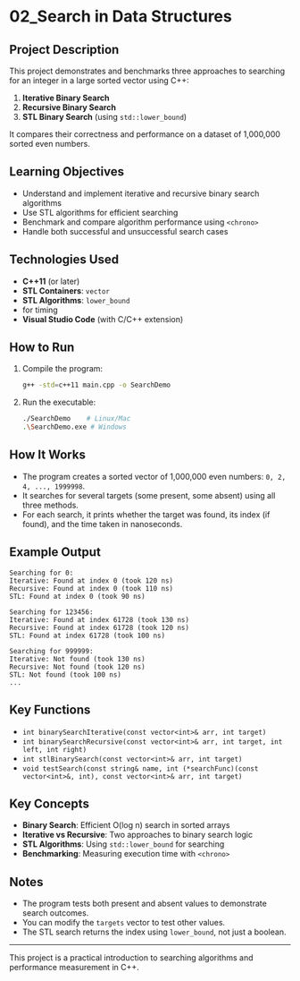 # 02_Search in Data Structures

## Project Description
This project demonstrates and benchmarks three approaches to searching for an integer in a large sorted vector using C++:
1. **Iterative Binary Search**
2. **Recursive Binary Search**
3. **STL Binary Search** (using `std::lower_bound`)

It compares their correctness and performance on a dataset of 1,000,000 sorted even numbers.

## Learning Objectives
- Understand and implement iterative and recursive binary search algorithms
- Use STL algorithms for efficient searching
- Benchmark and compare algorithm performance using `<chrono>`
- Handle both successful and unsuccessful search cases

## Technologies Used
- **C++11** (or later)
- **STL Containers**: `vector`
- **STL Algorithms**: `lower_bound`
- **<chrono>** for timing
- **Visual Studio Code** (with C/C++ extension)

## How to Run
1. Compile the program:
   ```bash
   g++ -std=c++11 main.cpp -o SearchDemo
   ```
2. Run the executable:
   ```bash
   ./SearchDemo    # Linux/Mac
   .\SearchDemo.exe # Windows
   ```

## How It Works

- The program creates a sorted vector of 1,000,000 even numbers: `0, 2, 4, ..., 1999998`.
- It searches for several targets (some present, some absent) using all three methods.
- For each search, it prints whether the target was found, its index (if found), and the time taken in nanoseconds.

## Example Output
```
Searching for 0:
Iterative: Found at index 0 (took 120 ns)
Recursive: Found at index 0 (took 110 ns)
STL: Found at index 0 (took 90 ns)

Searching for 123456:
Iterative: Found at index 61728 (took 130 ns)
Recursive: Found at index 61728 (took 120 ns)
STL: Found at index 61728 (took 100 ns)

Searching for 999999:
Iterative: Not found (took 130 ns)
Recursive: Not found (took 120 ns)
STL: Not found (took 100 ns)
...
```

## Key Functions

- `int binarySearchIterative(const vector<int>& arr, int target)`
- `int binarySearchRecursive(const vector<int>& arr, int target, int left, int right)`
- `int stlBinarySearch(const vector<int>& arr, int target)`
- `void testSearch(const string& name, int (*searchFunc)(const vector<int>&, int), const vector<int>& arr, int target)`

## Key Concepts
- **Binary Search**: Efficient O(log n) search in sorted arrays
- **Iterative vs Recursive**: Two approaches to binary search logic
- **STL Algorithms**: Using `std::lower_bound` for searching
- **Benchmarking**: Measuring execution time with `<chrono>`

## Notes
- The program tests both present and absent values to demonstrate search outcomes.
- You can modify the `targets` vector to test other values.
- The STL search returns the index using `lower_bound`, not just a boolean.

---

This project is a practical introduction to searching algorithms and performance measurement in C++.